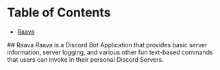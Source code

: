 # Table of Contents
* [Raava](#raava)

<a name="raava"/>
## Raava
Raava is a Discord Bot Application that provides basic server information, server logging, and various other fun text-based commands that users can invoke in their personal Discord Servers.


